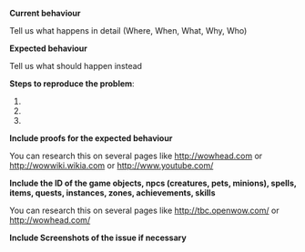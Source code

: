 **Current behaviour**

Tell us what happens in detail (Where, When, What, Why, Who)

**Expected behaviour**

Tell us what should happen instead

**Steps to reproduce the problem**:

1. 
2. 
3. 

**Include proofs for the expected behaviour**

You can research this on several pages like http://wowhead.com or http://wowwiki.wikia.com or http://www.youtube.com/

**Include the ID of the game objects, npcs (creatures, pets, minions), spells, items, quests, instances, zones, achievements, skills**

You can research this on several pages like http://tbc.openwow.com/ or http://wowhead.com/

**Include Screenshots of the issue if necessary**

[//]: # (This template objective is to guide you through report process. You are not required to use it in any way, although, we would appreciate as much detail as possible.)

